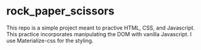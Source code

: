 # rock_paper_scissors
This repo is a simple project meant to practive HTML, CSS, and Javascript.  This practice incorporates manipulating the DOM with vanilla Javascript. I use Materialize-css for the styling.  
